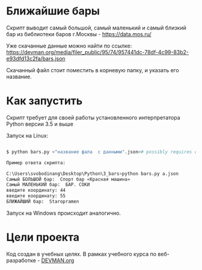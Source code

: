 # Ближайшие бары

Скрипт выводит самый большой, самый маленький и самый близкий бар из библиотеки баров г.Москвы - https://data.mos.ru/

Уже скачанные данные можно найти по ссылке: https://devman.org/media/filer_public/95/74/957441dc-78df-4c99-83b2-e93dfd13c2fa/bars.json 

Скачанный файл стоит поместить в корневую папку, и указать его название.

# Как запустить

Скрипт требует для своей работы установленного интерпретатора Python версии 3.5 и выше

Запуск на Linux:

```bash

$ python bars.py <"название фала  с данными".json># possibly requires call of python3 executive instead of just python

Пример ответа скрипта: 

C:\Users\svobodinang\Desktop\Python\3_bars>python bars.py a.json
Самый БОЛЬШОЙ бар:  Спорт бар «Красная машина»
Самый МАЛЕНЬКИЙ бар:  БАР. СОКИ
введите координатy: 44
введите координатy: 55
БЛИЖАЙШИЙ бар:  Staropramen

```

Запуск на Windows происходит аналогично.

# Цели проекта

Код создан в учебных целях. В рамках учебного курса по веб-разработке - [DEVMAN.org](https://devman.org)
